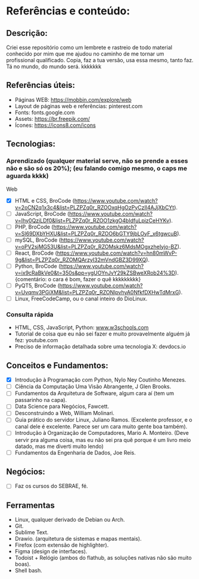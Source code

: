# Referências e conteúdo:
## Descrição:
Criei esse repositório como um lembrete e rastreio de todo material conhecido por mim que me ajudou no caminho de me tornar um profissional qualificado. Copia, faz a tua versão, usa essa mesmo, tanto faz. Tá no mundo, do mundo será. kkkkkkk

## Referências úteis:
- Páginas WEB: https://mobbin.com/explore/web
- Layout de páginas web e referências: pinterest.com
- Fonts: fonts.google.com
- Assets: https://br.freepik.com/
- Ícones: https://icons8.com/icons

## Tecnologias:
### Aprendizado (qualquer material serve, não se prende a esses não e são só os 20%); (eu falando comigo mesmo, o caps me aguarda kkkk)
Web
- [x] HTML e CSS, BroCode (https://www.youtube.com/watch?v=2oCN2q1x3c4&list=PLZPZq0r_RZOOxqHgOzPyCzIl4AJjXbCYt).
- [ ] JavaScript, BroCode (https://www.youtube.com/watch?v=Ihy0QziLDf0&list=PLZPZq0r_RZOO1zkgO4bIdfuLpizCeHYKv).
- [ ] PHP, BroCode (https://www.youtube.com/watch?v=SI69DXbYHXU&list=PLZPZq0r_RZOO6bGTY9jbLOyF_x6tgwcuB).
- [ ] mySQL, BroCode (https://www.youtube.com/watch?v=oPV2sjMG53U&list=PLZPZq0r_RZOMskz6MdsMOgxzheIyjo-BZ).
- [ ] React, BroCode (https://www.youtube.com/watch?v=hn80mWvP-9g&list=PLZPZq0r_RZOMQArzyI32mVndGBZ3D99XQ).
- [ ] Python, BroCode (https://www.youtube.com/watch?v=ix9cRaBkVe0&t=350s&pp=ygUOYnJvY29kZSBweXRob24%3D).
{comentário: o cara é bom, fazer o quê kkkkkkkkk}
- [ ] PyQT5, BroCode (https://www.youtube.com/watch?v=Uvqmv3PGiXM&list=PLZPZq0r_RZONlpvhyA0NfkfDXHwTdMrxG).
- [ ] Linux, FreeCodeCamp, ou o canal inteiro do DioLinux.

### Consulta rápida
- HTML, CSS, JavaScript, Python: www.w3schools.com
- Tutorial de coisa que eu não sei fazer e muito provavelmente alguém já fez: youtube.com 
- Preciso de informação detalhada sobre uma tecnologia X: devdocs.io

## Conceitos e Fundamentos:
- [x] Introdução à Programação com Python, Nylo Ney Coutinho Menezes.
- [ ] Ciência da Computação Uma Visão Abrangente, J Glen Brooks.
- [ ] Fundamentos da Arquitetura de Software, algum cara aí (tem um passarinho na capa).
- [ ] Data Science para Negócios, Fawcett.
- [ ] Desconstruindo a Web, William Molinari.
- [ ] Guia prático do servidor Linux, Juliano Ramos. (Excelente professor, e o canal dele é excelente. Parece ser um cara muito gente boa também).
- [ ] Introdução à Organização de Computadores, Mario A. Monteiro. (Deve servir pra alguma coisa, mas eu não sei pra quê porque é um livro meio datado, mas me diverti muito lendo) 
- [ ] Fundamentos da Engenharia de Dados, Joe Reis.

## Negócios:
- [ ] Faz os cursos do SEBRAE, fé.

## Ferramentas
- Linux, qualquer derivado de Debian ou Arch.
- Git.
- Sublime Text.
- Drawio. (arquitetura de sistemas e mapas mentais).
- Firefox (com extensão de highlighter).
- Figma (design de interfaces).
- Todoist + Relógio (ambos do flathub, as soluções nativas não são muito boas).
- Shell bash.
